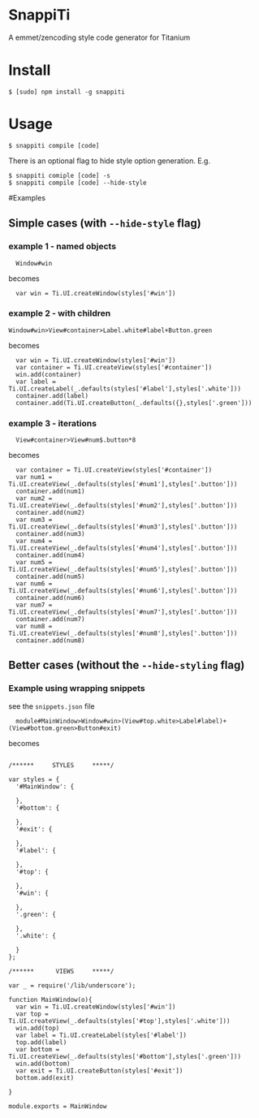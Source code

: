 # SnappiTi

A emmet/zencoding style code generator for Titanium

# Install

```
$ [sudo] npm install -g snappiti
```

# Usage

```
$ snappiti compile [code]
```

There is an optional flag to hide style option generation. E.g.

```
$ snappiti comiple [code] -s
$ snappiti compile [code] --hide-style
```

#Examples

## Simple cases (with `--hide-style` flag)

### example 1 - named objects

```
  Window#win
```

becomes

```
  var win = Ti.UI.createWindow(styles['#win'])
```

### example 2 - with children

```
Window#win>View#container>Label.white#label+Button.green
```

becomes

```
  var win = Ti.UI.createWindow(styles['#win'])
  var container = Ti.UI.createView(styles['#container'])
  win.add(container)
  var label = Ti.UI.createLabel(_.defaults(styles['#label'],styles['.white']))
  container.add(label)
  container.add(Ti.UI.createButton(_.defaults({},styles['.green']))
```

### example 3 - iterations

```
  View#container>View#num$.button*8
```

becomes

```
  var container = Ti.UI.createView(styles['#container'])
  var num1 = Ti.UI.createView(_.defaults(styles['#num1'],styles['.button']))
  container.add(num1)
  var num2 = Ti.UI.createView(_.defaults(styles['#num2'],styles['.button']))
  container.add(num2)
  var num3 = Ti.UI.createView(_.defaults(styles['#num3'],styles['.button']))
  container.add(num3)
  var num4 = Ti.UI.createView(_.defaults(styles['#num4'],styles['.button']))
  container.add(num4)
  var num5 = Ti.UI.createView(_.defaults(styles['#num5'],styles['.button']))
  container.add(num5)
  var num6 = Ti.UI.createView(_.defaults(styles['#num6'],styles['.button']))
  container.add(num6)
  var num7 = Ti.UI.createView(_.defaults(styles['#num7'],styles['.button']))
  container.add(num7)
  var num8 = Ti.UI.createView(_.defaults(styles['#num8'],styles['.button']))
  container.add(num8)
```

## Better cases (without the `--hide-styling` flag)

### Example using wrapping snippets

see the `snippets.json` file

```
  module#MainWindow>Window#win>(View#top.white>Label#label)+(View#bottom.green>Button#exit)
```

becomes

```

/******     STYLES     *****/

var styles = {
  '#MainWindow': {
    
  },
  '#bottom': {
    
  },
  '#exit': {
    
  },
  '#label': {
    
  },
  '#top': {
    
  },
  '#win': {
    
  },
  '.green': {
    
  },
  '.white': {
    
  }
};

/******      VIEWS     *****/

var _ = require('/lib/underscore');

function MainWindow(o){
  var win = Ti.UI.createWindow(styles['#win'])
  var top = Ti.UI.createView(_.defaults(styles['#top'],styles['.white']))
  win.add(top)
  var label = Ti.UI.createLabel(styles['#label'])
  top.add(label)
  var bottom = Ti.UI.createView(_.defaults(styles['#bottom'],styles['.green']))
  win.add(bottom)
  var exit = Ti.UI.createButton(styles['#exit'])
  bottom.add(exit)

}

module.exports = MainWindow

```


